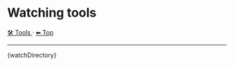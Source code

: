 # Watching tools

<!-- TEMPLATE toolHeader 2 -->
[🛠️ Tools ](./index.md) &middot; [⬅ Top ](../index.md)
<hr />



{watchDirectory}
